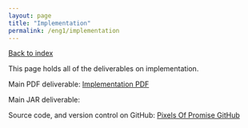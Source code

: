 ```yaml
---
layout: page
title: "Implementation"
permalink: /eng1/implementation
---
```

[Back to index](ENG1_index.md)

This page holds all of the deliverables on implementation. 

Main PDF deliverable: 
[Implementation PDF](./assets/pdf/Impl1.pdf) 

Main JAR deliverable:

Source code, and version control on GitHub:
[Pixels Of Promise GitHub](https://github.com/jobyoung05/ENG1-pixels-of-promise)
